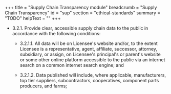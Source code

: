 +++
title = "Supply Chain Transparency module"
breadcrumb = "Supply Chain Transparency"
id = "sup"
section = "ethical-standards"
summary = "TODO"
helpText = ""
+++

- 3.2.1. Provide clear, accessible supply chain data to the public in accordance with the following conditions:

  - 3.2.1.1.  All data will be on Licensee's website and/or, to the extent Licensee is a representative, agent, affiliate, successor, attorney, subsidiary, or assign, on Licensee's principal's or parent's website or some other online platform accessible to the public via an internet search on a common internet search engine; and

  - 3.2.1.2.  Data published will include, where applicable, manufacturers, top tier suppliers, subcontractors, cooperatives, component parts producers, and farms;
